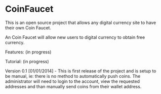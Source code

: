 CoinFaucet
==========

This is an open source project that allows any digital currency site to have their own Coin Faucet. 

An Coin Faucet will allow new users to digital currency to obtain free currency. 

Features: (in progress)

Tutorial: (in progress)

Version 0.1 [01/01/2014] - This is first release of the project and is setup to be manual, ie: there is no method
to automatically push coins. The administrator will need to login to the account, view the requested addresses and than 
manually send coins from their wallet address. 

